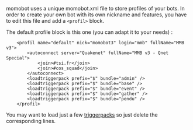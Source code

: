 momobot uses a unique momobot.xml file to store profiles of your bots. In order to create your own bot with its own nickname and features, you have to edit this file and add a `<profil>` block.

The default profile block is this one (you can adapt it to your needs) :

```
	<profil name="default" nick="momobot3" login="mmb" fullName="MMB v3">
		<autoconnect server="Quakenet" fullName="MMB v3 - Qnet Special">
			<join>#tsi.fr</join>
			<join>#cos_squad</join>
		</autoconnect>
		<loadtriggerpack prefix="$" bundle="admin" />
		<loadtriggerpack prefix="$" bundle="base" />
		<loadtriggerpack prefix="$" bundle="event" />
		<loadtriggerpack prefix="$" bundle="gather" />
		<loadtriggerpack prefix="$" bundle="pendu" />
	</profil>
```

You may want to load just a few [triggerpacks](triggerpack.md) so just delete the corresponding lines.